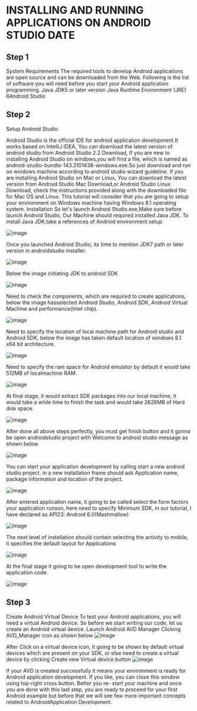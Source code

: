 # INSTALLING AND RUNNING APPLICATIONS ON ANDROID STUDIO DATE

## Step 1 
System Requirements
The required tools to develop Android applications are open source and can be downloaded from the Web. Following is the list of software you will need before you start your Android application programming.
Java JDK5 or later version
Java Runtime Environment (JRE) 6Android Studio

## Step 2 
Setup Android Studio

Android Studio is the official IDE for android application development.It works based on IntelliJ IDEA, You can download the latest version of android studio from Android Studio 2.2 Download, If you are new to installing Android Studio on windows,you will find a file, which is named as android-studio-bundle-143.3101438-windows.exe.So just download and run on windows machine according to android studio wizard guideline.
If you are installing Android Studio on Mac or Linux, You can download the latest version from Android Studio Mac Download,or Android Studio Linux Download, check the instructions provided along with the downloaded file for Mac OS and Linux. This tutorial will consider that you are going to setup your environment on Windows machine having Windows 8.1 operating system. Installation So let's launch Android Studio.exe,Make sure before launch Android Studio, Our Machine should required installed Java JDK. To install Java JDK,take a references of Android environment setup

![image](https://github.com/user-attachments/assets/0c572354-c5fa-4ac8-97a5-b0cca2288187)

Once you launched Android Studio, its time to mention JDK7 path or later version in androidstudio installer.

![image](https://github.com/user-attachments/assets/a5e6a98f-0cf8-461e-916d-dccd2a01ab27)

Below the image initiating JDK to android SDK

![image](https://github.com/user-attachments/assets/bb61c4a8-0cd4-4d22-9862-befd51568234)


Need to check the components, which are required to create applications, below the image hasselected Android Studio, Android SDK, Android Virtual Machine and performance(Intel chip).

![image](https://github.com/user-attachments/assets/cfe6d822-f980-4dd5-a406-88b6d95ba982)

Need to specify the location of local machine path for Android studio and Android SDK, below the image has taken default location of windows 8.1 x64 bit architecture.

![image](https://github.com/user-attachments/assets/b1a797c7-2f7a-4fc2-9813-a07947913d1a)

Need to specify the ram space for Android emulator by default it would take 512MB of localmachine RAM.

![image](https://github.com/user-attachments/assets/b93dd921-f639-465d-a6fa-833baed02170)

At final stage, it would extract SDK packages into our local machine, it would take a while time to finish the task and would take 2626MB of Hard disk space.

![image](https://github.com/user-attachments/assets/494ee43e-7368-416f-9344-6b40571b75cf)

After done all above steps perfectly, you must get finish button and it gonna be open androidstudio project with Welcome to android studio message as shown below

![image](https://github.com/user-attachments/assets/131f98e4-e6a6-4efc-a187-23e431f9830a)

You can start your application development by calling start a new android studio project. in a new installation frame should ask Application name, package information and location of the project.

![image](https://github.com/user-attachments/assets/981d5ebb-d46b-4b2a-9979-b8bdf806cec2)

After entered application name, it going to be called select the form factors your application runson, here need to specify Minimum SDK, in our tutorial, I have declared as API23: Android 6.0(Mashmallow)

![image](https://github.com/user-attachments/assets/ec5b8e27-1e6e-4b57-8681-a67ea8851988)


The next level of installation should contain selecting the activity to mobile, it specifies the default layout for Applications

![image](https://github.com/user-attachments/assets/f3325bae-3a28-4d91-b716-da168df086ed)

At the final stage it going to be open development tool to write the application code.

![image](https://github.com/user-attachments/assets/39143bbe-2f9e-4409-b33e-36fd658bd2f9)

## Step 3 
Create Android Virtual Device
To test your Android applications, you will need a virtual Android device. So before we start writing our code, let us create an Android virtual device. Launch Android AVD Manager Clicking AVD_Manager icon as shown below
![image](https://github.com/user-attachments/assets/b074a0cf-e03f-4026-aa58-50f56d884a97)

After Click on a virtual device icon, it going to be shown by default virtual devices which are present on your SDK, or else need to create a virtual device by clicking Create new Virtual device button
![image](https://github.com/user-attachments/assets/671c840b-ba20-43e0-ad9b-48fe4dfe23e2)


If your AVD is created successfully it means your environment is ready for Android application development. If you like, you can close this window using top-right cross button. Better you re- start your machine and once you are done with this last step, you are ready to proceed for your first Android example but before that we will see few more important concepts related to AndroidApplication Development.
